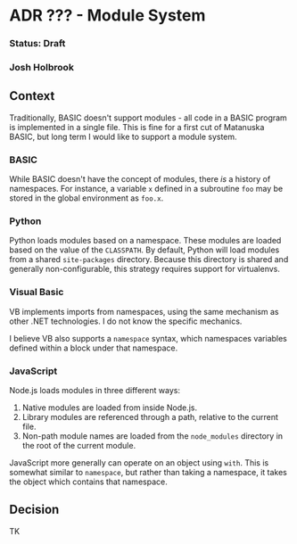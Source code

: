 # ADR ??? - Module System

### Status: Draft

### Josh Holbrook

## Context

Traditionally, BASIC doesn't support modules - all code in a BASIC program is
implemented in a single file. This is fine for a first cut of Matanuska BASIC,
but long term I would like to support a module system.

### BASIC

While BASIC doesn't have the concept of modules, there _is_ a history of
namespaces. For instance, a variable `x` defined in a subroutine `foo` may be
stored in the global environment as `foo.x`.

### Python

Python loads modules based on a namespace. These modules are loaded based on
the value of the `CLASSPATH`. By default, Python will load modules from a
shared `site-packages` directory. Because this directory is shared and
generally non-configurable, this strategy requires support for virtualenvs.

### Visual Basic

VB implements imports from namespaces, using the same mechanism as other .NET
technologies. I do not know the specific mechanics.

I believe VB also supports a `namespace` syntax, which namespaces variables
defined within a block under that namespace.

### JavaScript

Node.js loads modules in three different ways:

1. Native modules are loaded from inside Node.js.
2. Library modules are referenced through a path, relative to the current file.
3. Non-path module names are loaded from the `node_modules` directory in the
   root of the current module.

JavaScript more generally can operate on an object using `with`. This is
somewhat similar to `namespace`, but rather than taking a namespace, it takes
the object which contains that namespace.

## Decision

TK
